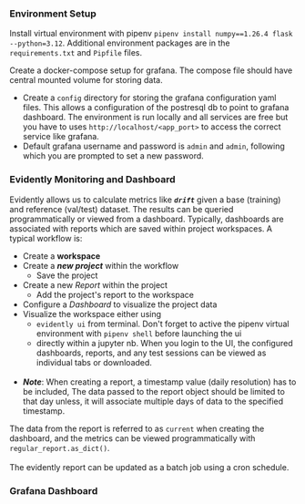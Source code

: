 ### Environment Setup
Install virtual environment with pipenv `pipenv install numpy==1.26.4 flask --python=3.12`. Additional environment packages are in the `requirements.txt` and `Pipfile` files. <br>

Create a docker-compose setup for grafana. The compose file should have central mounted volume for storing data.
- Create a `config` directory for storing the grafana configuration yaml files. This allows a configuration of the postresql db to point to grafana dashboard. The environment is run locally and all services are free but you have to uses `http://localhost/<app_port>` to access the correct service like grafana.
- Default grafana username and password is `admin` and `admin`, following which you are prompted to set a new password.


### Evidently Monitoring and Dashboard
Evidently allows us to calculate metrics like ***`drift`*** given a base (training) and reference (val/test) dataset. The results can be queried programmatically or viewed from a dashboard. Typically, dashboards are associated with reports which are saved within project workspaces. A typical workflow is:
- Create a **workspace**
- Create a ***new project*** within the workflow
    - Save the project
- Create a new *Report* within the project
    - Add the project's report to the workspace
- Configure a *Dashboard* to visualize the project data
- Visualize the workspace either using 
    - `evidently ui` from terminal. Don't forget to active the pipenv virtual environment with `pipenv shell` before launching the ui
    - directly within a jupyter nb.
When you login to the UI, the configured dashboards, reports, and any test sessions can be viewed as individual tabs or downloaded. <br><br>
- ***Note***: When creating a report, a timestamp value (daily resolution) has to be included, The data passed to the report object should be limited to that day unless, it will associate multiple days of data to the specified timestamp.

The data from the report is referred to as `current` when creating the dashboard, and the metrics can be viewed programmatically with `regular_report.as_dict()`. <br><br>
The evidently report can be updated as a batch job using a cron schedule.


### Grafana Dashboard
